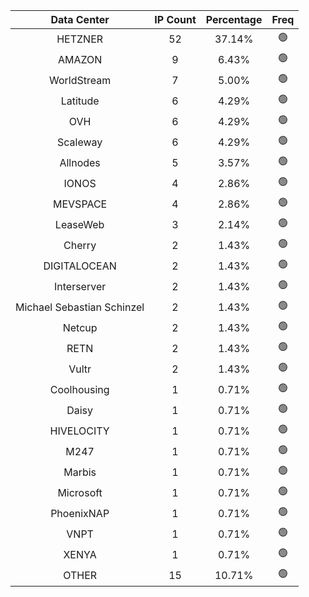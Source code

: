 | Data Center | IP Count | Percentage | Freq |
|:------------:|:--------:|:-----------:|:-----:|
| HETZNER | 52 | 37.14% | 🟢 |
| AMAZON | 9 | 6.43% | 🟢 |
| WorldStream | 7 | 5.00% | 🟢 |
| Latitude | 6 | 4.29% | 🟢 |
| OVH | 6 | 4.29% | 🟢 |
| Scaleway | 6 | 4.29% | 🟢 |
| Allnodes | 5 | 3.57% | 🟢 |
| IONOS | 4 | 2.86% | 🟢 |
| MEVSPACE | 4 | 2.86% | 🟢 |
| LeaseWeb | 3 | 2.14% | 🟢 |
| Cherry | 2 | 1.43% | 🟢 |
| DIGITALOCEAN | 2 | 1.43% | 🟢 |
| Interserver | 2 | 1.43% | 🟢 |
| Michael Sebastian Schinzel | 2 | 1.43% | 🟢 |
| Netcup | 2 | 1.43% | 🟢 |
| RETN | 2 | 1.43% | 🟢 |
| Vultr | 2 | 1.43% | 🟢 |
| Coolhousing | 1 | 0.71% | 🟢 |
| Daisy | 1 | 0.71% | 🟢 |
| HIVELOCITY | 1 | 0.71% | 🟢 |
| M247 | 1 | 0.71% | 🟢 |
| Marbis | 1 | 0.71% | 🟢 |
| Microsoft | 1 | 0.71% | 🟢 |
| PhoenixNAP | 1 | 0.71% | 🟢 |
| VNPT | 1 | 0.71% | 🟢 |
| XENYA | 1 | 0.71% | 🟢 |
| OTHER | 15 | 10.71% | 🟢 |